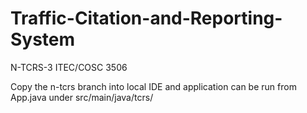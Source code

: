 # Traffic-Citation-and-Reporting-System
N-TCRS-3 ITEC/COSC 3506

Copy the n-tcrs branch into local IDE and application can be run from App.java under src/main/java/tcrs/
